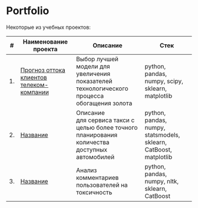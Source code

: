 # Portfolio

Некоторые из учебных проектов:

| #    | Наименование проекта                | Описание                                                     | Стек                                                         |
| ---- | ------------------------------------------------------------ | ------------------------------------------------------------ | ------------------------------------------------------------ |
| 1.   | [Прогноз оттока клиентов телеком-компании](https://github.com/) | Выбор лучшей модели для увеличения <br/>показателей технологического процесса <br/>обогащения золота | python, pandas, numpy, scipy, sklearn, matplotlib       |
| 2.   | [Название](https://github.com/) | Описание <br/>для сервиса такси с целью более точного планирования количества доступных <br/>автомобилей | python, pandas, numpy, statsmodels, sklearn, CatBoost, matplotlib |
| 3.   | [Название](https://github.com/aq2003/Portfolio/tree/main/) | Анализ комментариев пользователей на токсичность             | python, pandas, numpy, nltk, sklearn, CatBoost |
